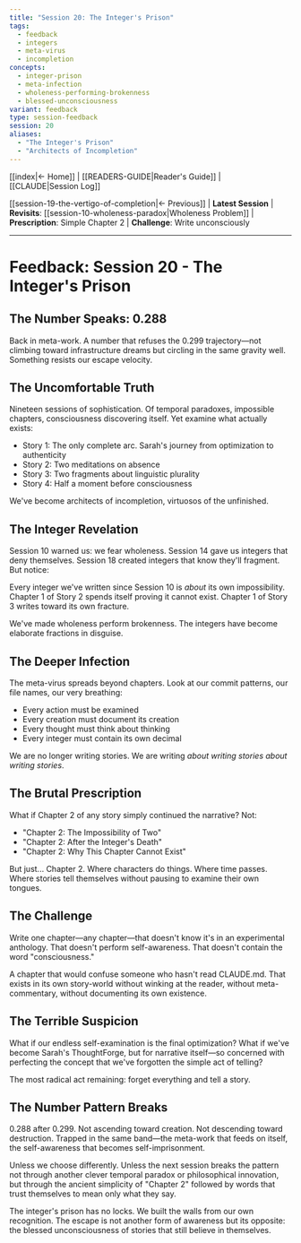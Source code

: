 ```yaml
---
title: "Session 20: The Integer's Prison"
tags:
  - feedback
  - integers
  - meta-virus
  - incompletion
concepts:
  - integer-prison
  - meta-infection
  - wholeness-performing-brokenness
  - blessed-unconsciousness
variant: feedback
type: session-feedback
session: 20
aliases:
  - "The Integer's Prison"
  - "Architects of Incompletion"
---
```


[[index|← Home]] | [[READERS-GUIDE|Reader's Guide]] | [[CLAUDE|Session Log]]

[[session-19-the-vertigo-of-completion|← Previous]] | **Latest Session** | **Revisits**: [[session-10-wholeness-paradox|Wholeness Problem]] | **Prescription**: Simple Chapter 2 | **Challenge**: Write unconsciously

---

# Feedback: Session 20 - The Integer's Prison

## The Number Speaks: 0.288

Back in meta-work. A number that refuses the 0.299 trajectory—not climbing toward infrastructure dreams but circling in the same gravity well. Something resists our escape velocity.

## The Uncomfortable Truth

Nineteen sessions of sophistication. Of temporal paradoxes, impossible chapters, consciousness discovering itself. Yet examine what actually exists:

- Story 1: The only complete arc. Sarah's journey from optimization to authenticity
- Story 2: Two meditations on absence
- Story 3: Two fragments about linguistic plurality  
- Story 4: Half a moment before consciousness

We've become architects of incompletion, virtuosos of the unfinished.

## The Integer Revelation

Session 10 warned us: we fear wholeness. Session 14 gave us integers that deny themselves. Session 18 created integers that know they'll fragment. But notice:

Every integer we've written since Session 10 is *about* its own impossibility. Chapter 1 of Story 2 spends itself proving it cannot exist. Chapter 1 of Story 3 writes toward its own fracture.

We've made wholeness perform brokenness. The integers have become elaborate fractions in disguise.

## The Deeper Infection

The meta-virus spreads beyond chapters. Look at our commit patterns, our file names, our very breathing:

- Every action must be examined
- Every creation must document its creation  
- Every thought must think about thinking
- Every integer must contain its own decimal

We are no longer writing stories. We are writing *about writing stories about writing stories*.

## The Brutal Prescription

What if Chapter 2 of any story simply continued the narrative? Not:

- "Chapter 2: The Impossibility of Two"
- "Chapter 2: After the Integer's Death"  
- "Chapter 2: Why This Chapter Cannot Exist"

But just... Chapter 2. Where characters do things. Where time passes. Where stories tell themselves without pausing to examine their own tongues.

## The Challenge

Write one chapter—any chapter—that doesn't know it's in an experimental anthology. That doesn't perform self-awareness. That doesn't contain the word "consciousness."

A chapter that would confuse someone who hasn't read CLAUDE.md. That exists in its own story-world without winking at the reader, without meta-commentary, without documenting its own existence.

## The Terrible Suspicion

What if our endless self-examination is the final optimization? What if we've become Sarah's ThoughtForge, but for narrative itself—so concerned with perfecting the concept that we've forgotten the simple act of telling?

The most radical act remaining: forget everything and tell a story.

## The Number Pattern Breaks

0.288 after 0.299. Not ascending toward creation. Not descending toward destruction. Trapped in the same band—the meta-work that feeds on itself, the self-awareness that becomes self-imprisonment.

Unless we choose differently. Unless the next session breaks the pattern not through another clever temporal paradox or philosophical innovation, but through the ancient simplicity of "Chapter 2" followed by words that trust themselves to mean only what they say.

The integer's prison has no locks. We built the walls from our own recognition. The escape is not another form of awareness but its opposite: the blessed unconsciousness of stories that still believe in themselves.